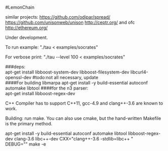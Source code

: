 #LemonChain

similar projects:
https://github.com/odipar/spread/
https://github.com/unisonweb/unison
http://ceptr.org/
and ofc http://ethereum.org/



Under development. 

To run example: "./tau < examples/socrates"  

For verbose print: "./tau --level 100 < examples/socrates"  

###deps:  
apt-get install libboost-system-dev libboost-filesystem-dev libcurl4-openssl-dev    #todo:not all necessary, update  
####For building libmarpa
apt-get install -y build-essential autoconf automake libtool
####for the n3 parser:  
apt-get install libboost-regex-dev  

C++ Compiler has to support C++11, gcc-4.9 and clang++-3.6 are known to work.  

Building: run make. You can also use cmake, but the hand-written Makefile is the primary method.  




apt-get install -y build-essential autoconf automake libtool libboost-regex-dev clang-3.6 libc++-dev
CXX="clang++-3.6  -stdlib=libc++ " DEBUG="" make -e
